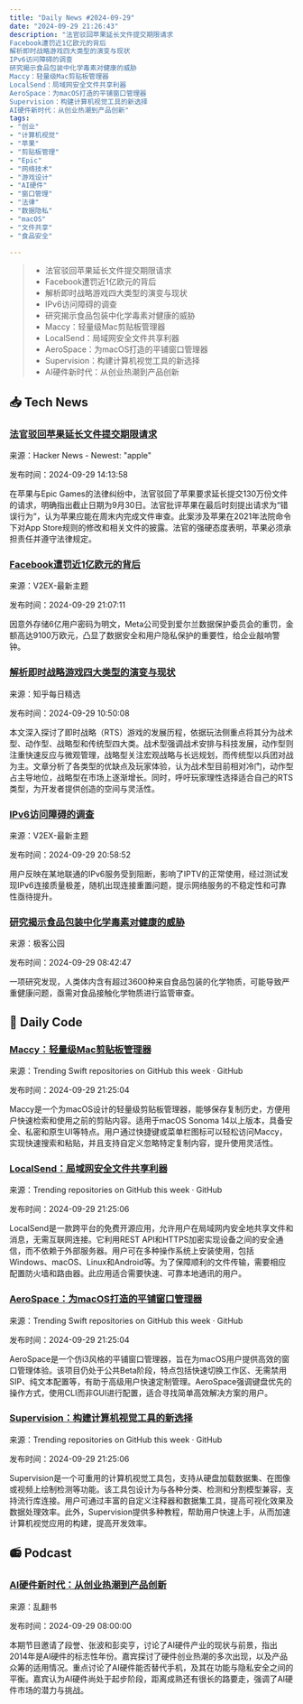 ```yaml
---
title: "Daily News #2024-09-29"
date: "2024-09-29 21:26:43"
description: "法官驳回苹果延长文件提交期限请求
Facebook遭罚近1亿欧元的背后
解析即时战略游戏四大类型的演变与现状
IPv6访问障碍的调查
研究揭示食品包装中化学毒素对健康的威胁
Maccy：轻量级Mac剪贴板管理器
LocalSend：局域网安全文件共享利器
AeroSpace：为macOS打造的平铺窗口管理器
Supervision：构建计算机视觉工具的新选择
AI硬件新时代：从创业热潮到产品创新"
tags: 
- "创业"
- "计算机视觉"
- "苹果"
- "剪贴板管理"
- "Epic"
- "网络技术"
- "游戏设计"
- "AI硬件"
- "窗口管理"
- "法律"
- "数据隐私"
- "macOS"
- "文件共享"
- "食品安全"

---
```


> - 法官驳回苹果延长文件提交期限请求
> - Facebook遭罚近1亿欧元的背后
> - 解析即时战略游戏四大类型的演变与现状
> - IPv6访问障碍的调查
> - 研究揭示食品包装中化学毒素对健康的威胁
> - Maccy：轻量级Mac剪贴板管理器
> - LocalSend：局域网安全文件共享利器
> - AeroSpace：为macOS打造的平铺窗口管理器
> - Supervision：构建计算机视觉工具的新选择
> - AI硬件新时代：从创业热潮到产品创新

## 📥 Tech News

### [法官驳回苹果延长文件提交期限请求](https://www.theverge.com/2024/9/28/24256684/apple-epic-lawsuit-document-production-delay-denied)

来源：Hacker News - Newest: "apple"

发布时间：2024-09-29 14:13:58

在苹果与Epic Games的法律纠纷中，法官驳回了苹果要求延长提交130万份文件的请求，明确指出截止日期为9月30日。法官批评苹果在最后时刻提出请求为“错误行为”，认为苹果应能在周末内完成文件审查。此案涉及苹果在2021年法院命令下对App Store规则的修改和相关文件的披露。法官的强硬态度表明，苹果必须承担责任并遵守法律规定。

### [Facebook遭罚近1亿欧元的背后](https://www.v2ex.com/t/1076926)

来源：V2EX-最新主题

发布时间：2024-09-29 21:07:11

因意外存储6亿用户密码为明文，Meta公司受到爱尔兰数据保护委员会的重罚，金额高达9100万欧元，凸显了数据安全和用户隐私保护的重要性，给企业敲响警钟。

### [解析即时战略游戏四大类型的演变与现状](http://www.zhihu.com/question/36160228/answer/3267149436?utm_campaign=rss&utm_medium=rss&utm_source=rss&utm_content=title)

来源：知乎每日精选

发布时间：2024-09-29 10:50:08

本文深入探讨了即时战略（RTS）游戏的发展历程，依据玩法侧重点将其分为战术型、动作型、战略型和传统型四大类。战术型强调战术安排与科技发展，动作型则注重快速反应与微观管理，战略型关注宏观战略与长远规划，而传统型以兵团对战为主。文章分析了各类型的优缺点及玩家体验，认为战术型目前相对冷门，动作型占主导地位，战略型在市场上逐渐增长。同时，呼吁玩家理性选择适合自己的RTS类型，为开发者提供创造的空间与灵活性。

### [IPv6访问障碍的调查](https://www.v2ex.com/t/1076925)

来源：V2EX-最新主题

发布时间：2024-09-29 20:58:52

用户反映在某地联通的IPv6服务受到阻断，影响了IPTV的正常使用，经过测试发现IPv6连接质量极差，随机出现连接重置问题，提示网络服务的不稳定性和可靠性亟待提升。

### [研究揭示食品包装中化学毒素对健康的威胁](http://www.geekpark.net/news/341322)

来源：极客公园

发布时间：2024-09-29 08:42:47

一项研究发现，人类体内含有超过3600种来自食品包装的化学物质，可能导致严重健康问题，亟需对食品接触化学物质进行监管审查。

## 💾 Daily Code

### [Maccy：轻量级Mac剪贴板管理器](https://github.com/p0deje/Maccy)

来源：Trending Swift repositories on GitHub this week · GitHub

发布时间：2024-09-29 21:25:04

Maccy是一个为macOS设计的轻量级剪贴板管理器，能够保存复制历史，方便用户快速检索和使用之前的剪贴内容。适用于macOS Sonoma 14以上版本，具备安全、私密和原生UI等特点。用户通过快捷键或菜单栏图标可以轻松访问Maccy，实现快速搜索和粘贴，并且支持自定义忽略特定复制内容，提升使用灵活性。

### [LocalSend：局域网安全文件共享利器](https://github.com/localsend/localsend)

来源：Trending repositories on GitHub this week · GitHub

发布时间：2024-09-29 21:25:06

LocalSend是一款跨平台的免费开源应用，允许用户在局域网内安全地共享文件和消息，无需互联网连接。它利用REST API和HTTPS加密实现设备之间的安全通信，而不依赖于外部服务器。用户可在多种操作系统上安装使用，包括Windows、macOS、Linux和Android等。为了保障顺利的文件传输，需要相应配置防火墙和路由器。此应用适合需要快速、可靠本地通讯的用户。

### [AeroSpace：为macOS打造的平铺窗口管理器](https://github.com/nikitabobko/AeroSpace)

来源：Trending Swift repositories on GitHub this week · GitHub

发布时间：2024-09-29 21:25:04

AeroSpace是一个仿i3风格的平铺窗口管理器，旨在为macOS用户提供高效的窗口管理体验。该项目仍处于公共Beta阶段，特点包括快速切换工作区、无需禁用SIP、纯文本配置等，有助于高级用户快速定制管理。AeroSpace强调键盘优先的操作方式，使用CLI而非GUI进行配置，适合寻找简单高效解决方案的用户。

### [Supervision：构建计算机视觉工具的新选择](https://github.com/roboflow/supervision)

来源：Trending repositories on GitHub this week · GitHub

发布时间：2024-09-29 21:25:06

Supervision是一个可重用的计算机视觉工具包，支持从硬盘加载数据集、在图像或视频上绘制检测等功能。该工具包设计为与各种分类、检测和分割模型兼容，支持流行库连接。用户可通过丰富的自定义注释器和数据集工具，提高可视化效果及数据处理效率。此外，Supervision提供多种教程，帮助用户快速上手，从而加速计算机视觉应用的构建，提高开发效率。

## 📻 Podcast

### [AI硬件新时代：从创业热潮到产品创新](https://www.xiaoyuzhoufm.com/episode/66f832c26c7f817786c5015f)

来源：乱翻书

发布时间：2024-09-29 08:00:00

本期节目邀请了段誉、张波和彭奕亨，讨论了AI硬件产业的现状与前景，指出2014年是AI硬件的标志性年份。嘉宾探讨了硬件创业热潮的多次出现，以及产品众筹的适用情况。重点讨论了AI硬件能否替代手机，及其在功能与隐私安全之间的平衡。嘉宾认为AI硬件尚处于起步阶段，距离成熟还有很长的路要走，强调了AI硬件市场的潜力与挑战。
